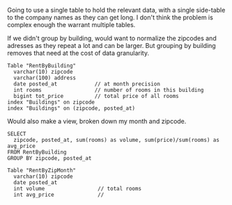 Going to use a single table to hold the relevant data, with a single side-table to the company names as they can get long.
I don't think the problem is complex enough the warrant multiple tables.

If we didn't group by building, would want to normalize the zipcodes and adresses as they repeat a lot and can be larger.
But grouping by building removes that need at the cost of data granularity.

```
Table "RentByBuilding"
  varchar(10) zipcode
  varchar(100) address
  date posted_at            // at month precision
  int rooms                 // number of rooms in this building
  bigint tot_price          // total price of all rooms
index "Buildings" on zipcode
index "Buildings" on (zipcode, posted_at)
```

Would also make a view, broken down my month and zipcode.

```
SELECT
  zipcode, posted_at, sum(rooms) as volume, sum(price)/sum(rooms) as avg_price
FROM RentByBuilding
GROUP BY zipcode, posted_at
```

```
Table "RentByZipMonth"
  varchar(10) zipcode
  date posted_at
  int volume                 // total rooms
  int avg_price              // 
```



